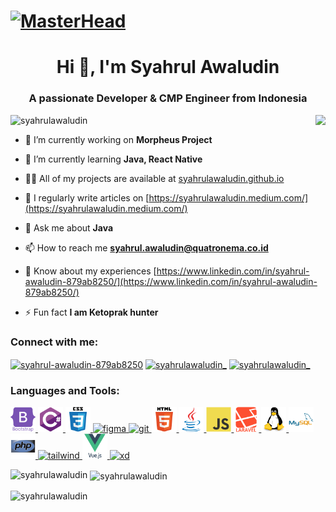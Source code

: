 # [![MasterHead](https://iili.io/H93l6g9.gif)](http://syahrulawaludin.github.io/) 
<h1 align="center">Hi 👋, I'm Syahrul Awaludin</h1>
<h3 align="center">A passionate Developer & CMP Engineer from Indonesia</h3>
<img align="right" src="https://cdn.dribbble.com/users/1162077/screenshots/3848914/programmer.gif"/> 

<p align="left"> <img src="https://komarev.com/ghpvc/?username=syahrulawaludin&label=Profile%20views&color=0e75b6&style=flat" alt="syahrulawaludin" /> </p>

- 🔭 I’m currently working on **Morpheus Project**

- 🌱 I’m currently learning **Java, React Native**

- 👨‍💻 All of my projects are available at [syahrulawaludin.github.io](syahrulawaludin.github.io)

- 📝 I regularly write articles on [https://syahrulawaludin.medium.com/](https://syahrulawaludin.medium.com/)

- 💬 Ask me about **Java**

- 📫 How to reach me **syahrul.awaludin@quatronema.co.id**

- 📄 Know about my experiences [https://www.linkedin.com/in/syahrul-awaludin-879ab8250/](https://www.linkedin.com/in/syahrul-awaludin-879ab8250/)

- ⚡ Fun fact **I am Ketoprak hunter**

<h3 align="left">Connect with me:</h3>
<p align="left">
<a href="https://linkedin.com/in/syahrul-awaludin-879ab8250" target="blank"><img align="center" src="https://raw.githubusercontent.com/rahuldkjain/github-profile-readme-generator/master/src/images/icons/Social/linked-in-alt.svg" alt="syahrul-awaludin-879ab8250" height="30" width="40" /></a>
<a href="https://instagram.com/syahrulawaludin_" target="blank"><img align="center" src="https://raw.githubusercontent.com/rahuldkjain/github-profile-readme-generator/master/src/images/icons/Social/instagram.svg" alt="syahrulawaludin_" height="30" width="40" /></a>
<a href="https://dribbble.com/syahrulawaludin_" target="blank"><img align="center" src="https://raw.githubusercontent.com/rahuldkjain/github-profile-readme-generator/master/src/images/icons/Social/dribbble.svg" alt="syahrulawaludin_" height="30" width="40" /></a>
</p>

<h3 align="left">Languages and Tools:</h3>
<p align="left"> <a href="https://getbootstrap.com" target="_blank" rel="noreferrer"> <img src="https://raw.githubusercontent.com/devicons/devicon/master/icons/bootstrap/bootstrap-plain-wordmark.svg" alt="bootstrap" width="40" height="40"/> </a> <a href="https://www.w3schools.com/cs/" target="_blank" rel="noreferrer"> <img src="https://raw.githubusercontent.com/devicons/devicon/master/icons/csharp/csharp-original.svg" alt="csharp" width="40" height="40"/> </a> <a href="https://www.w3schools.com/css/" target="_blank" rel="noreferrer"> <img src="https://raw.githubusercontent.com/devicons/devicon/master/icons/css3/css3-original-wordmark.svg" alt="css3" width="40" height="40"/> </a> <a href="https://www.figma.com/" target="_blank" rel="noreferrer"> <img src="https://www.vectorlogo.zone/logos/figma/figma-icon.svg" alt="figma" width="40" height="40"/> </a> <a href="https://git-scm.com/" target="_blank" rel="noreferrer"> <img src="https://www.vectorlogo.zone/logos/git-scm/git-scm-icon.svg" alt="git" width="40" height="40"/> </a> <a href="https://www.w3.org/html/" target="_blank" rel="noreferrer"> <img src="https://raw.githubusercontent.com/devicons/devicon/master/icons/html5/html5-original-wordmark.svg" alt="html5" width="40" height="40"/> </a> <a href="https://www.java.com" target="_blank" rel="noreferrer"> <img src="https://raw.githubusercontent.com/devicons/devicon/master/icons/java/java-original.svg" alt="java" width="40" height="40"/> </a> <a href="https://developer.mozilla.org/en-US/docs/Web/JavaScript" target="_blank" rel="noreferrer"> <img src="https://raw.githubusercontent.com/devicons/devicon/master/icons/javascript/javascript-original.svg" alt="javascript" width="40" height="40"/> </a> <a href="https://laravel.com/" target="_blank" rel="noreferrer"> <img src="https://raw.githubusercontent.com/devicons/devicon/master/icons/laravel/laravel-plain-wordmark.svg" alt="laravel" width="40" height="40"/> </a> <a href="https://www.linux.org/" target="_blank" rel="noreferrer"> <img src="https://raw.githubusercontent.com/devicons/devicon/master/icons/linux/linux-original.svg" alt="linux" width="40" height="40"/> </a> <a href="https://www.mysql.com/" target="_blank" rel="noreferrer"> <img src="https://raw.githubusercontent.com/devicons/devicon/master/icons/mysql/mysql-original-wordmark.svg" alt="mysql" width="40" height="40"/> </a> <a href="https://www.php.net" target="_blank" rel="noreferrer"> <img src="https://raw.githubusercontent.com/devicons/devicon/master/icons/php/php-original.svg" alt="php" width="40" height="40"/> </a> <a href="https://tailwindcss.com/" target="_blank" rel="noreferrer"> <img src="https://www.vectorlogo.zone/logos/tailwindcss/tailwindcss-icon.svg" alt="tailwind" width="40" height="40"/> </a> <a href="https://vuejs.org/" target="_blank" rel="noreferrer"> <img src="https://raw.githubusercontent.com/devicons/devicon/master/icons/vuejs/vuejs-original-wordmark.svg" alt="vuejs" width="40" height="40"/> </a> <a href="https://www.adobe.com/products/xd.html" target="_blank" rel="noreferrer"> <img src="https://cdn.worldvectorlogo.com/logos/adobe-xd.svg" alt="xd" width="40" height="40"/> </a> </p>

<p><img align="left" src="https://github-readme-stats.vercel.app/api/top-langs?username=syahrulawaludin&show_icons=true&locale=en&layout=compact" alt="syahrulawaludin" /></p>

<p>&nbsp;<img align="center" src="https://github-readme-stats.vercel.app/api?username=syahrulawaludin&show_icons=true&locale=en" alt="syahrulawaludin" /></p>

<p><img align="center" src="https://github-readme-streak-stats.herokuapp.com/?user=syahrulawaludin&" alt="syahrulawaludin" /></p>
 
